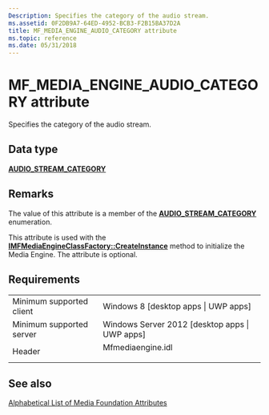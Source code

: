 ```yaml
---
Description: Specifies the category of the audio stream.
ms.assetid: 0F2DB9A7-64ED-4952-BCB3-F2B15BA37D2A
title: MF_MEDIA_ENGINE_AUDIO_CATEGORY attribute
ms.topic: reference
ms.date: 05/31/2018
---
```


# MF\_MEDIA\_ENGINE\_AUDIO\_CATEGORY attribute

Specifies the category of the audio stream.

## Data type

**[**AUDIO\_STREAM\_CATEGORY**](https://msdn.microsoft.com/library/Hh404178(v=VS.85).aspx)**

## Remarks

The value of this attribute is a member of the [**AUDIO\_STREAM\_CATEGORY**](https://msdn.microsoft.com/library/Hh404178(v=VS.85).aspx) enumeration.

This attribute is used with the [**IMFMediaEngineClassFactory::CreateInstance**](/windows/desktop/api/mfmediaengine/nf-mfmediaengine-imfmediaengineclassfactory-createinstance) method to initialize the Media Engine. The attribute is optional.

## Requirements



|                                     |                                                                                              |
|-------------------------------------|----------------------------------------------------------------------------------------------|
| Minimum supported client<br/> | Windows 8 \[desktop apps \| UWP apps\]<br/>                                            |
| Minimum supported server<br/> | Windows Server 2012 \[desktop apps \| UWP apps\]<br/>                                  |
| Header<br/>                   | <dl> <dt>Mfmediaengine.idl</dt> </dl> |



## See also

<dl> <dt>

[Alphabetical List of Media Foundation Attributes](alphabetical-list-of-media-foundation-attributes.md)
</dt> </dl>

 

 





